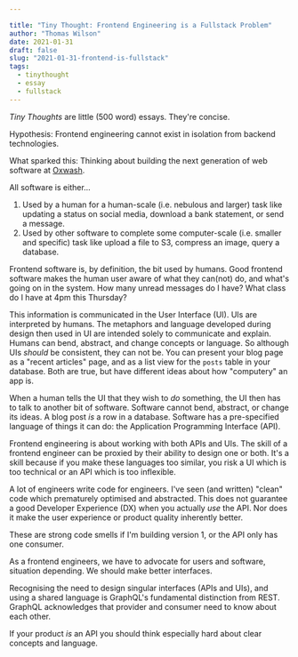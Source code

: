 ```yaml
---

title: "Tiny Thought: Frontend Engineering is a Fullstack Problem"
author: "Thomas Wilson"
date: 2021-01-31
draft: false
slug: "2021-01-31-frontend-is-fullstack"
tags:
  - tinythought
  - essay
  - fullstack
---
```


_Tiny Thoughts_ are little (500 word) essays. They're concise.

Hypothesis: Frontend engineering cannot exist in isolation from backend technologies.

What sparked this: Thinking about building the next generation of web software at [Oxwash](https://www.oxwash.com).

All software is either...

1. Used by a human for a human-scale (i.e. nebulous and larger) task like updating a status on social media, download a bank statement, or send a message.
2. Used by other software to complete some computer-scale (i.e. smaller and specific) task like upload a file to S3, compress an image, query a database.

Frontend software is, by definition, the bit used by humans. Good frontend software makes the human user aware of what they can(not) do, and what's going on in the system. How many unread messages do I have? What class do I have at 4pm this Thursday?

This information is communicated in the User Interface (UI). UIs are interpreted by humans. The metaphors and language developed during design then used in UI are intended solely to communicate and explain. Humans can bend, abstract, and change concepts or language. So although UIs _should_ be consistent, they can not be. You can present your blog page as a "recent articles" page, and as a list view for the `posts` table in your database. Both are true, but have different ideas about how "computery" an app is.

When a human tells the UI that they wish to _do_ something, the UI then has to talk to another bit of software. Software cannot bend, abstract, or change its ideas. A blog post _is_ a row in a database. Software has a pre-specified language of things it can do: the Application Programming Interface (API).

Frontend engineering is about working with both APIs and UIs. The skill of a frontend engineer can be proxied by their ability to design one or both. It's a skill because if you make these languages too similar, you risk a UI which is too technical or an API which is too inflexible.

A lot of engineers write code for engineers. I've seen (and written) "clean" code which prematurely optimised and abstracted. This does not guarantee a good Developer Experience (DX) when you actually _use_ the API. Nor does it make the user experience or product quality inherently better.

These are strong code smells if I'm building version 1, or the API only has one consumer.

As a frontend engineers, we have to advocate for users and software, situation depending. We should make better interfaces.

Recognising the need to design singular interfaces (APIs and UIs), and using a shared language is GraphQL's fundamental distinction from REST. GraphQL acknowledges that provider and consumer need to know about each other.

If your product _is_ an API you should think especially hard about clear concepts and language.
